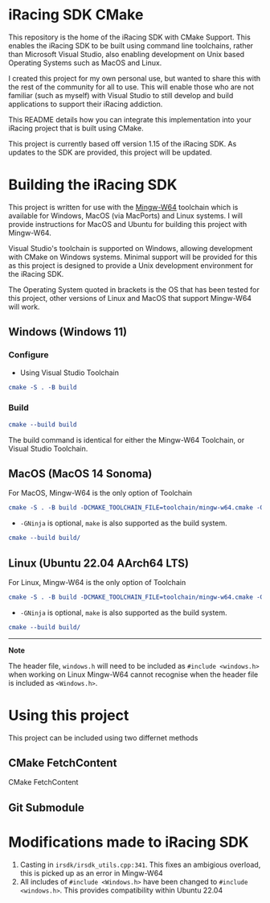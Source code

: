 # iRacing SDK CMake

This repository is the home of the iRacing SDK with CMake Support. This enables the iRacing SDK to be built using command line toolchains, rather than Microsoft Visual Studio, also enabling development on Unix based Operating Systems such as MacOS and Linux.

I created this project for my own personal use, but wanted to share this with the rest of the community for all to use. This will enable those who are not familiar (such as myself) with Visual Studio to still develop and build applications to support their iRacing addiction.

This README details how you can integrate this implementation into your iRacing project that is built using CMake.

This project is currently based off version 1.15 of the iRacing SDK. As updates to the SDK are provided, this project will be updated.

# Building the iRacing SDK
This project is written for use with the [Mingw-W64][mingw-w64-homepage] toolchain which is available for Windows, MacOS (via MacPorts) and Linux systems. I will provide instructions for MacOS and Ubuntu for building this project with Mingw-W64.

Visual Studio's toolchain is supported on Windows, allowing development with CMake on Windows systems. Minimal support will be provided for this as this project is designed to provide a Unix development environment for the iRacing SDK. 

The Operating System quoted in brackets is the OS that has been tested for this project, other versions of Linux and MacOS that support Mingw-W64 will work.

## Windows (Windows 11)

### Configure

* Using Visual Studio Toolchain
```cmake
cmake -S . -B build
```

### Build
```cmake
cmake --build build
```
The build command is identical for either the Mingw-W64 Toolchain, or Visual Studio Toolchain.

## MacOS (MacOS 14 Sonoma)

For MacOS, Mingw-W64 is the only option of Toolchain

```cmake
cmake -S . -B build -DCMAKE_TOOLCHAIN_FILE=toolchain/mingw-w64.cmake -GNinja
```

* `-GNinja` is optional, `make` is also supported as the build system.

```cmake
cmake --build build/
```

## Linux (Ubuntu 22.04 AArch64 LTS)

For Linux, Mingw-W64 is the only option of Toolchain

```cmake
cmake -S . -B build -DCMAKE_TOOLCHAIN_FILE=toolchain/mingw-w64.cmake -GNinja
```

* `-GNinja` is optional, `make` is also supported as the build system.

```cmake
cmake --build build/
```

****

**Note**

The header file, `windows.h` will need to be included as `#include <windows.h>` when working on Linux  Mingw-W64 cannot recognise when the header file is included as `<Windows.h>`.

# Using this project

This project can be included using two differnet methods

## CMake FetchContent

CMake FetchContent 

## Git Submodule

# Modifications made to iRacing SDK
1. Casting in `irsdk/irsdk_utils.cpp:341`. This fixes an ambigious overload, this is picked up as an error in Mingw-W64
1. All includes of `#include <Windows.h>` have been changed to `#include <windows.h>`. This provides compatibility within Ubuntu 22.04

[mingw-w64-homepage]: https://www.mingw-w64.org
